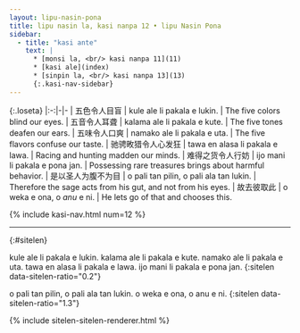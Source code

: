 ```yaml
---
layout: lipu-nasin-pona
title: lipu nasin la, kasi nanpa 12 • lipu Nasin Pona
sidebar:
  - title: "kasi ante"
    text: |
      * [monsi la, <br/> kasi nanpa 11](11)
      * [kasi ale](index)
      * [sinpin la, <br/> kasi nanpa 13](13)
      {:.kasi-nav-sidebar}
---
```


{:.loseta}
|:-:|-|-
| 五色令人目盲                   | kule ale li pakala e lukin.             | The five colors blind our eyes.
| 五音令人耳聋                   | kalama ale li pakala e kute.            | The five tones deafen our ears.
| 五味令人口爽                   | namako ale li pakala e uta.             | The five flavors confuse our taste.
| 驰骋畋猎<wbr/>令人心发狂       | tawa en alasa li pakala e lawa.         | Racing and hunting madden our minds.
| 难得之货<wbr/>令人行妨         | ijo mani li pakala e pona jan.          | Possessing rare treasures brings about harmful behavior.
| 是以<wbr/>圣人为腹<wbr/>不为目 | o pali tan pilin, o pali ala tan lukin. | Therefore the sage acts from his gut, and not from his eyes.
| 故<wbr/>去彼取此               | o weka e ona, o _anu_ e ni.             | He lets go of that and chooses this.

{% include kasi-nav.html num=12 %}

-------
{:#sitelen}

kule ale li pakala e lukin.
kalama ale li pakala e kute.
namako ale li pakala e uta.
tawa en alasa li pakala e lawa.
ijo mani li pakala e pona jan.
{:sitelen data-sitelen-ratio="0.2"}

o pali tan pilin, o pali ala tan lukin.
o weka e ona, o anu e ni.
{:sitelen data-sitelen-ratio="1.3"}

{% include sitelen-sitelen-renderer.html %}
